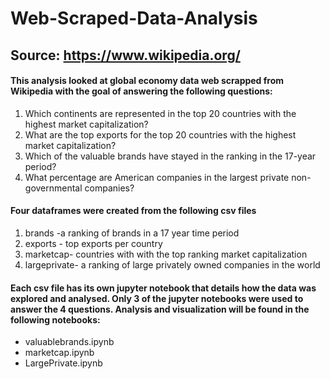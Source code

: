 # Web-Scraped-Data-Analysis
## Source: https://www.wikipedia.org/
#### This analysis looked at global economy data web scrapped from Wikipedia with the goal of answering the following questions:
1.	Which continents are represented in the top 20 countries with the highest market capitalization?
2.	What are the top exports for the top 20 countries with the highest market capitalization?
3.	Which of the valuable brands have stayed in the ranking in the 17-year period?
4.	What percentage are American companies in the largest private non-governmental companies?

#### Four dataframes were created from the following csv files
1. brands -a ranking of brands in a 17 year time period
2. exports - top exports per country
3. marketcap- countries with with the top ranking market capitalization
4. largeprivate- a ranking of large privately owned companies in the world

#### Each csv file has its own jupyter notebook that details how the data was explored and analysed. Only 3 of the jupyter notebooks were used to answer the 4 questions. Analysis and visualization will be found in the following notebooks:
* valuablebrands.ipynb
* marketcap.ipynb
* LargePrivate.ipynb
  
